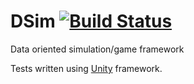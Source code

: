 # DSim [![Build Status](https://travis-ci.org/skhoroshavin/dsim.svg?branch=master)](https://travis-ci.org/skhoroshavin/dsim)
Data oriented simulation/game framework

Tests written using <a href="http://www.throwtheswitch.org/unity">Unity</a> framework.

